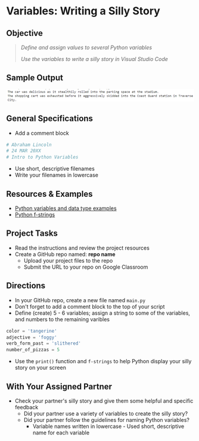 
# Variables: Writing a Silly Story

## Objective

> *Define and assign values to several Python variables*
>
> *Use the variables to write a silly story in Visual Studio Code*


## Sample Output

![Silly story output](silly-story-output.png)

## General Specifications

- Add a comment block 
```python
# Abraham Lincoln
# 24 MAR 20XX
# Intro to Python Variables
```
- Use short, descriptive filenames
- Write your filenames in lowercase

## Resources & Examples

- [Python variables and data type examples](https://www.programiz.com/python-programming/variables-constants-literals)
- [Python f-strings](https://www.w3schools.com/python/trypython.asp?filename=demo_fstring_placeholder)

## Project Tasks

- Read the instructions and review the project resources
- Create a GitHub repo named: **repo name**
    - Upload your project files to the repo
    - Submit the URL to your repo on Google Classroom
 
## Directions

- In your GitHub repo, create a new file named `main.py`
- Don't forget to add a comment block to the top of your script
- Define (create) 5 - 6 variables; assign a string to some of the variables, and numbers to the remaining varibles
```python
color = 'tangerine'
adjective = 'foggy'
verb_form_past = 'slithered'
number_of_pizzas = 5
```
-  Use the `print()` function and `f-strings` to help Python display your silly story on your screen

## With Your Assigned Partner

- Check your partner's silly story and give them some helpful and specific feedback
    - Did your partner use a variety of variables to create the silly story?
    - Did your partner follow the guidelines for naming Python variables?
         - Variable names written in lowercase
          - Used short, descriptive name for each variable
